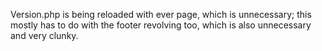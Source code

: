 Version.php is being reloaded with ever page, which is unnecessary; this mostly has to do with the footer revolving too, which is also unnecessary and very clunky.